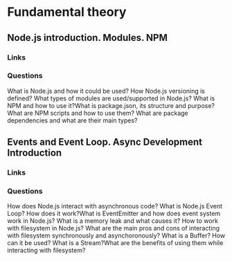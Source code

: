 # Fundamental theory

## Node.js introduction. Modules. NPM

### Links

### Questions

What is Node.js and how it could be used?
How Node.js versioning is defined?
What types of modules are used/supported in Node.js?
What is NPM and how to use it?What is package.json, its structure and purpose?
What are NPM scripts and how to use them?
What are package dependencies and what are their main types?

## Events and Event Loop. Async Development Introduction

### Links

### Questions

How does Node.js interact with asynchronous code?
What is Node.js Event Loop?
How does it work?What is EventEmitter and how does event system work in Node.js?
What is a memory leak and what causes it?
How to work with filesystem in Node.js?
What are the main pros and cons of interacting with filesystem synchronously and asynchoronously?
What is a Buffer? How can it be used?
What is a Stream?What are the benefits of using them while interacting with filesystem?

